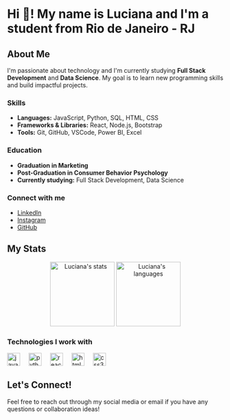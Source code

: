 # Hi 👋! My name is Luciana and I'm a student from Rio de Janeiro - RJ

## About Me

I'm passionate about technology and I'm currently studying **Full Stack Development** and **Data Science**. My goal is to learn new programming skills and build impactful projects.

### Skills
- **Languages:** JavaScript, Python, SQL, HTML, CSS
- **Frameworks & Libraries:** React, Node.js, Bootstrap
- **Tools:** Git, GitHub, VSCode, Power BI, Excel

### Education
- **Graduation in Marketing**
- **Post-Graduation in Consumer Behavior Psychology**
- **Currently studying:** Full Stack Development, Data Science

### Connect with me
- [LinkedIn](https://www.linkedin.com/in/luciana-de-castro-3086785a/)
- [Instagram](https://www.instagram.com/lu_decastro/)
- [GitHub](https://github.com/Ldcastro-2)

## My Stats

<div align="center">
  <img src="https://github-readme-stats.vercel.app/api?username=Ldcastro-2&hide_title=false&hide_rank=false&show_icons=true&include_all_commits=true&count_private=true&disable_animations=false&theme=dracula&locale=en&hide_border=false" height="150" alt="Luciana's stats" />
  <img src="https://github-readme-stats.vercel.app/api/top-langs?username=Ldcastro-2&locale=en&hide_title=false&layout=compact&card_width=320&langs_count=5&theme=dracula&hide_border=false" height="150" alt="Luciana's languages" />
</div>

### Technologies I work with

<div align="left">
  <img src="https://cdn.jsdelivr.net/gh/devicons/devicon/icons/javascript/javascript-original.svg" height="30" alt="javascript logo" />
  <img width="12" />
  <img src="https://cdn.jsdelivr.net/gh/devicons/devicon/icons/python/python-original.svg" height="30" alt="python logo" />
  <img width="12" />
  <img src="https://cdn.jsdelivr.net/gh/devicons/devicon/icons/react/react-original.svg" height="30" alt="react logo" />
  <img width="12" />
  <img src="https://cdn.jsdelivr.net/gh/devicons/devicon/icons/html5/html5-original.svg" height="30" alt="html5 logo" />
  <img width="12" />
  <img src="https://cdn.jsdelivr.net/gh/devicons/devicon/icons/css3/css3-original.svg" height="30" alt="css3 logo" />
</div>

## Let's Connect!

Feel free to reach out through my social media or email if you have any questions or collaboration ideas!
